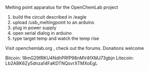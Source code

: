 Melting point apparatus for the OpenChemLab project


1. build the circuit described in /eagle
2. upload /usb_meltingpoint to an arduino
3. plug in power supply
4. open serial dialog in arduino
5. type target temp and watch the temp rise

Visit openchemlab.org , check out the forums.
Donations welcome

Bitcoin: 18mG29fRKU4NdhPRfP98nMV4fXMJ73gbjn
Litecoin: Lb2ABK6Zy5dnza14FaKDTNQsvrXTMXoEgL
